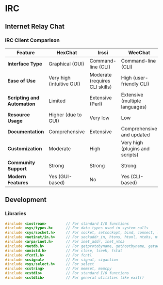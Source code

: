 # IRC
## Internet Relay Chat

### IRC Client Comparison

| Feature                   | HexChat                   | Irssi                      | WeeChat                  |
|---------------------------|---------------------------|----------------------------|--------------------------|
| **Interface Type**        | Graphical (GUI)           | Command-line (CLI)         | Command-line (CLI)       |
| **Ease of Use**           | Very high (intuitive GUI) | Moderate (requires CLI skills) | High (user-friendly CLI) |
| **Scripting and Automation** | Limited                 | Extensive (Perl)           | Extensive (multiple languages) |
| **Resource Usage**        | Higher (due to GUI)       | Very low                   | Low                      |
| **Documentation**         | Comprehensive             | Extensive                  | Comprehensive and updated|
| **Customization**         | Moderate                  | High                       | Very high (plugins and scripts) |
| **Community Support**     | Strong                    | Strong                     | Strong                   |
| **Modern Features**       | Yes (GUI-based)           | No                         | Yes (CLI-based)          |

## Development

### Libraries

```C
#include <iostream>         // For standard I/O functions
#include <sys/types.h>      // For data types used in system calls
#include <sys/socket.h>     // For socket, setsockopt, bind, connect, listen, accept, send, recv
#include <netinet/in.h>     // For sockaddr_in, htons, htonl, ntohs, ntohl
#include <arpa/inet.h>      // For inet_addr, inet_ntoa
#include <netdb.h>          // For getprotobyname, gethostbyname, getaddrinfo, freeaddrinfo
#include <unistd.h>         // For close, lseek, fstat
#include <fcntl.h>          // For fcntl
#include <csignal>          // For signal, sigaction
#include <sys/select.h>     // For select
#include <cstring>          // For memset, memcpy
#include <cstdio>           // For standard I/O functions
#include <cstdlib>          // For general utilities like exit()
```
